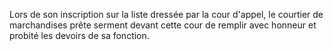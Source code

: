 Lors de son inscription sur la liste dressée par la cour d'appel, le courtier de marchandises prête serment devant cette cour de remplir avec honneur et probité les devoirs de sa fonction.